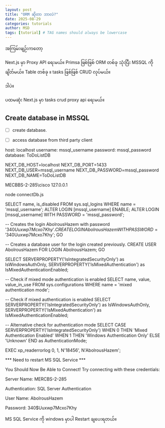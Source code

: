 ```yaml
---
layout: post
title: "ORM ဆိုတာ ဘာလဲ?"
date: 2025-08-29
categories: tutorials
author: MSD
tags: [tutorial] # TAG names should always be lowercase
---
```


အကြမ်းဖျဉ်းကတော့

Next.js မှာ Proxy API ရေးမယ်။
Primsa ဖြစ်ဖြစ် ORM တစ်ခု သုံးပြီး MSSQL ကို ချိတ်မယ်။
Table တစ်ခု ။ tasks ဖြစ်ဖြစ် CRUD လုပ်မယ်။


ဒါပဲ။


ပထမဆုံး Next.js မှာ tasks crud proxy api ရေးမယ်။



## Create database in MSSQL

- [ ] create database.
- [ ] access database from third party client



host: localhost
username: mssql_username
password: mssql_password
database: ToDoListDB

NEXT_DB_HOST=localhost
NEXT_DB_PORT=1433
NEXT_DB_USER=mssql_username
NEXT_DB_PASSWORD=mssql_password
NEXT_DB_NAME=ToDoListDB


MECBBS-2-285\cisco
127.0.0.1


node connectDb.js

SELECT name, is_disabled FROM sys.sql_logins WHERE name = 'mssql_username';
ALTER LOGIN [mssql_username] ENABLE;
ALTER LOGIN [mssql_username] WITH PASSWORD = 'mssql_password';



-- Creates the login AbolrousHazem with password '340$Uuxwp7Mcxo7Khy'.
CREATE LOGIN AbolrousHazem
WITH PASSWORD = '340$Uuxwp7Mcxo7Khy';
GO

-- Creates a database user for the login created previously.
CREATE USER AbolrousHazem
FOR LOGIN AbolrousHazem;
GO


SELECT 
    SERVERPROPERTY('IsIntegratedSecurityOnly') as IsWindowsAuthOnly,
    SERVERPROPERTY('IsMixedAuthentication') as IsMixedAuthenticationEnabled;

-- Check if mixed mode authentication is enabled
SELECT name, value, value_in_use
FROM sys.configurations
WHERE name = 'mixed authentication mode';

-- Check if mixed authentication is enabled
SELECT 
    SERVERPROPERTY('IsIntegratedSecurityOnly') as IsWindowsAuthOnly,
    SERVERPROPERTY('IsMixedAuthentication') as IsMixedAuthenticationEnabled;

-- Alternative check for authentication mode
SELECT 
    CASE SERVERPROPERTY('IsIntegratedSecurityOnly')
        WHEN 0 THEN 'Mixed Authentication Enabled'
        WHEN 1 THEN 'Windows Authentication Only'
        ELSE 'Unknown'
    END as AuthenticationMode;

EXEC xp_readerrorlog 0, 1, N'18456', N'AbolrousHazem';


*** Need to restart MS SQL Service ***


You Should Now Be Able to Connect!
Try connecting with these credentials:

Server Name: MERCBS-2-285

Authentication: SQL Server Authentication

User Name: AbolrousHazem

Password: 340$Uuxwp7Mcxo7Khy


MS SQL Service ကို windows မှာပါ Restart ချပေးရတယ်။







